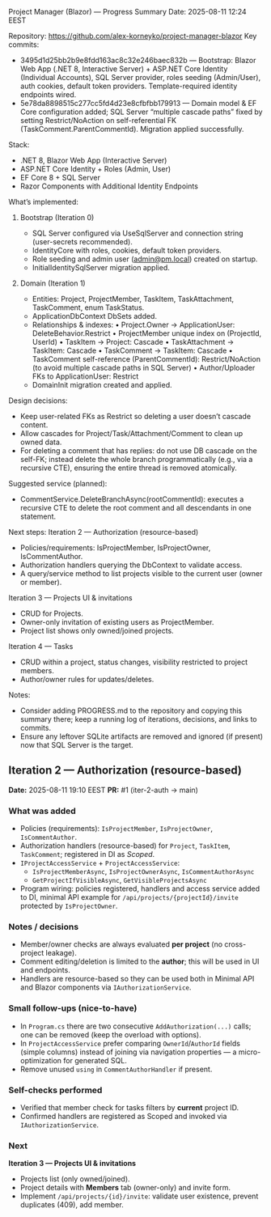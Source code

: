 ﻿Project Manager (Blazor) — Progress Summary
Date: 2025-08-11 12:24 EEST

Repository: https://github.com/alex-korneyko/project-manager-blazor
Key commits:
- 3495d1d25bb2b9e8fdd163ac8c32e246baec832b — Bootstrap: Blazor Web App (.NET 8, Interactive Server) + ASP.NET Core Identity (Individual Accounts), SQL Server provider, roles seeding (Admin/User), auth cookies, default token providers. Template-required identity endpoints wired.
- 5e78da8898515c277cc5fd4d23e8cfbfbb179913 — Domain model & EF Core configuration added; SQL Server “multiple cascade paths” fixed by setting Restrict/NoAction on self-referential FK (TaskComment.ParentCommentId). Migration applied successfully.

Stack:
- .NET 8, Blazor Web App (Interactive Server)
- ASP.NET Core Identity + Roles (Admin, User)
- EF Core 8 + SQL Server
- Razor Components with Additional Identity Endpoints

What’s implemented:
1) Bootstrap (Iteration 0)
    - SQL Server configured via UseSqlServer and connection string (user-secrets recommended).
    - IdentityCore with roles, cookies, default token providers.
    - Role seeding and admin user (admin@pm.local) created on startup.
    - InitialIdentitySqlServer migration applied.

2) Domain (Iteration 1)
    - Entities: Project, ProjectMember, TaskItem, TaskAttachment, TaskComment, enum TaskStatus.
    - ApplicationDbContext DbSets added.
    - Relationships & indexes:
      • Project.Owner → ApplicationUser: DeleteBehavior.Restrict
      • ProjectMember unique index on (ProjectId, UserId)
      • TaskItem → Project: Cascade
      • TaskAttachment → TaskItem: Cascade
      • TaskComment → TaskItem: Cascade
      • TaskComment self-reference (ParentCommentId): Restrict/NoAction (to avoid multiple cascade paths in SQL Server)
      • Author/Uploader FKs to ApplicationUser: Restrict
    - DomainInit migration created and applied.

Design decisions:
- Keep user-related FKs as Restrict so deleting a user doesn’t cascade content.
- Allow cascades for Project/Task/Attachment/Comment to clean up owned data.
- For deleting a comment that has replies: do not use DB cascade on the self-FK; instead delete the whole branch programmatically (e.g., via a recursive CTE), ensuring the entire thread is removed atomically.

Suggested service (planned):
- CommentService.DeleteBranchAsync(rootCommentId): executes a recursive CTE to delete the root comment and all descendants in one statement.

Next steps:
Iteration 2 — Authorization (resource-based)
- Policies/requirements: IsProjectMember, IsProjectOwner, IsCommentAuthor.
- Authorization handlers querying the DbContext to validate access.
- A query/service method to list projects visible to the current user (owner or member).

Iteration 3 — Projects UI & invitations
- CRUD for Projects.
- Owner-only invitation of existing users as ProjectMember.
- Project list shows only owned/joined projects.

Iteration 4 — Tasks
- CRUD within a project, status changes, visibility restricted to project members.
- Author/owner rules for updates/deletes.

Notes:
- Consider adding PROGRESS.md to the repository and copying this summary there; keep a running log of iterations, decisions, and links to commits.
- Ensure any leftover SQLite artifacts are removed and ignored (if present) now that SQL Server is the target.

## Iteration 2 — Authorization (resource-based)
**Date:** 2025-08-11 19:10 EEST
**PR:** #1 (iter-2-auth → main)

### What was added
- Policies (requirements): `IsProjectMember`, `IsProjectOwner`, `IsCommentAuthor`.
- Authorization handlers (resource-based) for `Project`, `TaskItem`, `TaskComment`; registered in DI as *Scoped*.
- `IProjectAccessService` + `ProjectAccessService`:
   - `IsProjectMemberAsync`, `IsProjectOwnerAsync`, `IsCommentAuthorAsync`
   - `GetProjectIfVisibleAsync`, `GetVisibleProjectsAsync`
- Program wiring: policies registered, handlers and access service added to DI, minimal API example for `/api/projects/{projectId}/invite` protected by `IsProjectOwner`.

### Notes / decisions
- Member/owner checks are always evaluated **per project** (no cross-project leakage).
- Comment editing/deletion is limited to the **author**; this will be used in UI and endpoints.
- Handlers are resource-based so they can be used both in Minimal API and Blazor components via `IAuthorizationService`.

### Small follow-ups (nice-to-have)
- In `Program.cs` there are two consecutive `AddAuthorization(...)` calls; one can be removed (keep the overload with options).
- In `ProjectAccessService` prefer comparing `OwnerId`/`AuthorId` fields (simple columns) instead of joining via navigation properties — a micro-optimization for generated SQL.
- Remove unused `using` in `CommentAuthorHandler` if present.

### Self-checks performed
- Verified that member check for tasks filters by **current** project ID.
- Confirmed handlers are registered as Scoped and invoked via `IAuthorizationService`.

### Next
**Iteration 3 — Projects UI & invitations**
- Projects list (only owned/joined).
- Project details with **Members** tab (owner-only) and invite form.
- Implement `/api/projects/{id}/invite`: validate user existence, prevent duplicates (409), add member.
